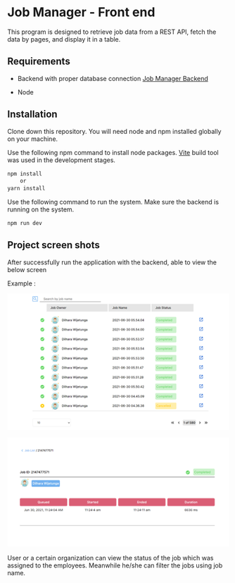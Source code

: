 # Job Manager - Front end

This program is designed to retrieve job data from a REST API, fetch the data by pages, and display it in a table.

## Requirements

- Backend with proper database connection [Job Manager Backend]("https://github.com/param-ninthu/job-manager-backend")

- Node

## Installation

Clone down this repository. You will need node and npm installed globally on your machine.

Use the following npm command to install node packages. [Vite](https://vitejs.dev/guide/) build tool was used in the development stages.

```bash
npm install
    or
yarn install
```

Use the following command to run the system. Make sure the backend is running on the system.

```bash
npm run dev
```

## Project screen shots

After successfully run the application with the backend, able to view the below screen

Example :

![ALT img](./src/assets/images/1.png)

![ALT img](./src/assets/images/2.png)

User or a certain organization can view the status of the job which was assigned to the employees. Meanwhile he/she can filter the jobs using job name.
